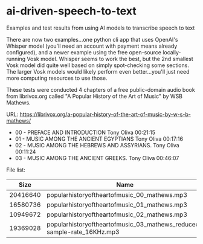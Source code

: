 # ai-driven-speech-to-text
Examples and test results from using AI models to transcribe speech to text

There are now two examples...one python cli app that uses OpenAI's Whisper model (you'll need an account with payment means already configured), and a newer example using the free open-source locally-running Vosk model.  Whisper seems to work the best, but the 2nd smallest Vosk model did quite well based on simply spot-checking some sections.  The larger Vosk models would likely perform even better...you'll just need more computing resources to use those. 

These tests were conducted 4 chapters of a free public-domain audio book from librivox.org called "A Popular History of the Art of Music" by WSB Mathews.

URL: https://librivox.org/a-popular-history-of-the-art-of-music-by-w-s-b-mathews/
- 00 - PREFACE AND INTRODUCTION	Tony Oliva  00:21:15
- 01 - MUSIC AMONG THE ANCIENT EGYPTIANS	Tony Oliva   00:17:16
- 02 - MUSIC AMONG THE HEBREWS AND ASSYRIANS.	Tony Oliva   00:11:24
- 03 - MUSIC AMONG THE ANCIENT GREEKS.	Tony Oliva    00:46:07

File list:
  
| Size | Name |
| ---- | ---- |
| 20416640 | popularhistoryoftheartofmusic_00_mathews.mp3 |
| 16580736 | popularhistoryoftheartofmusic_01_mathews.mp3 |
| 10949672 | popularhistoryoftheartofmusic_02_mathews.mp3 |
| 19369028 | popularhistoryoftheartofmusic_03_mathews_reduced-sample-rate_16KHz.mp3 | 

